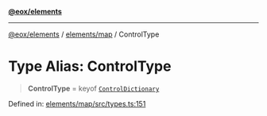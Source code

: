 [**@eox/elements**](../../../README.md)

***

[@eox/elements](../../../modules.md) / [elements/map](../README.md) / ControlType

# Type Alias: ControlType

> **ControlType** = keyof [`ControlDictionary`](ControlDictionary.md)

Defined in: [elements/map/src/types.ts:151](https://github.com/EOX-A/EOxElements/blob/ca51b63a9bb0be7232536206856b85340431bcbd/elements/map/src/types.ts#L151)
